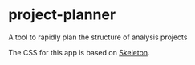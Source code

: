 # project-planner
A tool to rapidly plan the structure of analysis projects


The CSS for this app is based on [Skeleton](http://getskeleton.com/).